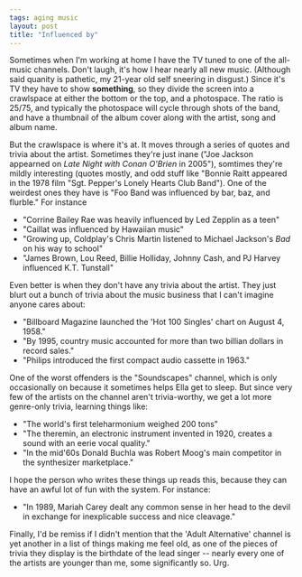 ```yaml
---
tags: aging music
layout: post
title: "Influenced by"
---
```




<p>Sometimes when I'm working at home I have the TV tuned to one of
the all-music channels. Don't laugh, it's how I hear nearly all new
music. (Although said quanity is pathetic, my 21-year old self
sneering in disgust.) Since it's TV they have to show
<b>something</b>, so they divide the screen into a crawlspace at
either the bottom or the top, and a photospace. The ratio is 25/75,
and typically the photospace will cycle through shots of the band, and
have a thumbnail of the album cover along with the artist, song and
album name.</p>

<p>But the crawlspace is where it's at. It moves through a series of
quotes and trivia about the artist. Sometimes they're just inane ("Joe
Jackson appearned on <em>Late Night with Conan O'Brien</em> in 2005"),
somtimes they're mildly interesting (quotes mostly, and odd stuff
like "Bonnie Raitt appeared in the 1978 film "Sgt. Pepper's Lonely
Hearts Club Band"). One of the weirdest ones they have is "Foo Band
was influenced by bar, baz, and flurble." For instance</p>

<p><ul>
  <li>"Corrine Bailey Rae was heavily influenced by Led Zepplin as a
  teen"</li>
  <li>"Caillat was influenced by Hawaiian music"</li>
  <li>"Growing up, Coldplay's Chris Martin listened to Michael
  Jackson's <em>Bad</em> on his way to school"</li>
  <li>"James Brown, Lou Reed, Billie Holliday, Johnny Cash, and PJ
  Harvey influenced K.T. Tunstall"</li>
</ul>

<p>Even better is when they don't have any trivia about the
artist. They just blurt out a bunch of trivia about the music business
that I can't imagine anyone cares about:</p>

<p><ul>
  <li>"Billboard Magazine launched the 'Hot 100 Singles' chart on
  August 4, 1958."</li>
  <li>"By 1995, country music accounted for more than two billian
  dollars in record sales."</li>
  <li>"Philips introduced the first compact audio cassette in 1963."</li>
</ul>
 
<p>One of the worst offenders is the "Soundscapes" channel, which is
only occasionally on because it sometimes helps Ella get to sleep. But
since very few of the artists on the channel aren't trivia-worthy, we
get a lot more genre-only trivia, learning things like:</p>

<p><ul>
  <li>"The world's first teleharmonium weighed 200 tons"</li>
  <li>"The theremin, an electronic instrument invented in 1920, creates a sound with an eerie vocal quality."
  <li>"In the mid'60s Donald Buchla was Robert Moog's main competitor in the synthesizer marketplace."</li>
</ul>

<p>I hope the person who writes these things up reads this, because
they can have an awful lot of fun with the system. For instance:</p>

<p><ul>

<p>  <li>"In 1989, Mariah Carey dealt any common sense in her head to the
  devil in exchange for inexplicable success and nice cleavage."</li>

<p></ul>

<p>Finally, I'd be remiss if I didn't mention that the 'Adult
Alternative' channel is yet another in a list of things making me feel
old, as one of the pieces of trivia they display is the birthdate of
the lead singer -- nearly every one of the artists are younger than
me, some significantly so. Urg.</p>



